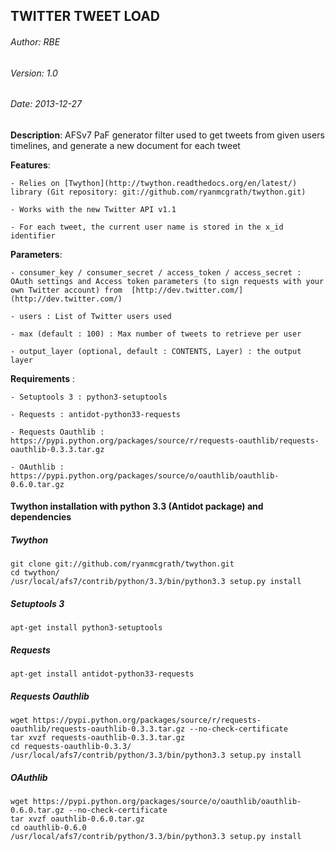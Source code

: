 ## TWITTER TWEET LOAD

###### Author: _RBE_
###### Version: _1.0_
###### Date: _2013-12-27_

**Description**: AFSv7 PaF generator filter used to get tweets from given users timelines, and generate a new document for each tweet

**Features**:
	
	- Relies on [Twython](http://twython.readthedocs.org/en/latest/) library (Git repository: git://github.com/ryanmcgrath/twython.git)

	- Works with the new Twitter API v1.1

	- For each tweet, the current user name is stored in the x_id identifier

**Parameters**:
	
	- consumer_key / consumer_secret / access_token / access_secret : OAuth settings and Access token parameters (to sign requests with your own Twitter account) from  [http://dev.twitter.com/](http://dev.twitter.com/)

	- users : List of Twitter users used 

	- max (default : 100) : Max number of tweets to retrieve per user

	- output_layer (optional, default : CONTENTS, Layer) : the output layer

**Requirements** : 
	
	- Setuptools 3 : python3-setuptools

	- Requests : antidot-python33-requests

	- Requests Oauthlib : https://pypi.python.org/packages/source/r/requests-oauthlib/requests-oauthlib-0.3.3.tar.gz

	- OAuthlib :  https://pypi.python.org/packages/source/o/oauthlib/oauthlib-0.6.0.tar.gz


#### Twython installation with python 3.3 (Antidot package) and dependencies 
##### Twython 
	
	git clone git://github.com/ryanmcgrath/twython.git
	cd twython/
	/usr/local/afs7/contrib/python/3.3/bin/python3.3 setup.py install
	

##### Setuptools 3
	
	apt-get install python3-setuptools
	

##### Requests
	
	apt-get install antidot-python33-requests
	

##### Requests Oauthlib
	
	wget https://pypi.python.org/packages/source/r/requests-oauthlib/requests-oauthlib-0.3.3.tar.gz --no-check-certificate
	tar xvzf requests-oauthlib-0.3.3.tar.gz
	cd requests-oauthlib-0.3.3/
	/usr/local/afs7/contrib/python/3.3/bin/python3.3 setup.py install
	

##### OAuthlib
	
	wget https://pypi.python.org/packages/source/o/oauthlib/oauthlib-0.6.0.tar.gz --no-check-certificate
	tar xvzf oauthlib-0.6.0.tar.gz
	cd oauthlib-0.6.0 
	/usr/local/afs7/contrib/python/3.3/bin/python3.3 setup.py install
	
